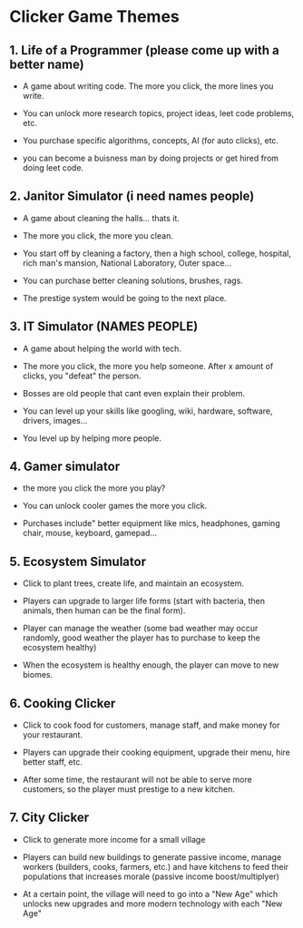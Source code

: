 # Clicker Game Themes

## 1. Life of a Programmer (please come up with a better name)
- A game about writing code. The more you click, the more lines you write.

- You can unlock more research topics, project ideas, leet code problems, etc. 

- You purchase specific algorithms, concepts, AI (for auto clicks), etc.

- you can become a buisness man by doing projects or get hired from doing leet code.

## 2. Janitor Simulator (i need names people)

- A game about cleaning the halls... thats it.

- The more you click, the more you clean.

- You start off by cleaning a factory, then a high school, college, hospital, rich man's mansion, National Laboratory, Outer space...

- You can purchase better cleaning solutions, brushes, rags.

- The prestige system would be going to the next place.

## 3. IT Simulator (NAMES PEOPLE)

- A game about helping the world with tech.

- The more you click, the more you help someone. After  x amount of clicks, you "defeat" the person.

- Bosses are old people that cant even explain their problem.

- You can level up your skills like googling, wiki, hardware, software, drivers, images...

- You level up by helping more people.

## 4. Gamer simulator

- the more you click the more you play?

- You can unlock cooler games the more you click.

- Purchases include" better equipment like mics, headphones, gaming chair, mouse, keyboard, gamepad...

## 5. Ecosystem Simulator

- Click to plant trees, create life, and maintain an ecosystem.

- Players can upgrade to larger life forms (start with bacteria, then animals, then human can be the final form).

- Player can manage the weather (some bad weather may occur randomly, good weather the player has to purchase to keep the ecosystem healthy)

- When the ecosystem is healthy enough, the player can move to new biomes.

## 6. Cooking Clicker

- Click to cook food for customers, manage staff, and make money for your restaurant.

- Players can upgrade their cooking equipment, upgrade their menu, hire better staff, etc.

- After some time, the restaurant will not be able to serve more customers, so the player must prestige to a new kitchen.

## 7. City Clicker

- Click to generate more income for a small village

- Players can build new buildings to generate passive income, manage workers (builders, cooks, farmers, etc.)
    and have kitchens to feed their populations that increases morale (passive income boost/multiplyer)

- At a certain point, the village will need to go into a "New Age" which unlocks new upgrades
    and more modern technology with each "New Age"